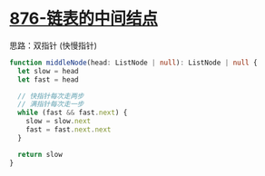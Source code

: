 # [876-链表的中间结点](https://leetcode-cn.com/problems/middle-of-the-linked-list/)

思路：双指针 (快慢指针)

```ts
function middleNode(head: ListNode | null): ListNode | null {
  let slow = head
  let fast = head

  // 快指针每次走两步
  // 满指针每次走一步
  while (fast && fast.next) {
    slow = slow.next
    fast = fast.next.next
  }

  return slow
}
```

